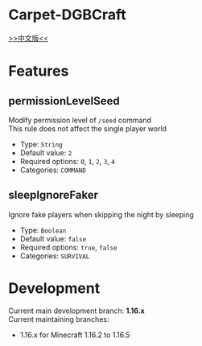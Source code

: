 # Carpet-DGBCraft

[>>中文版<<](README_zhCN.md)

# Features


## permissionLevelSeed
Modify permission level of `/seed` command  
This rule does not affect the single player world  
* Type: `String`
* Default value: `2`
* Required options: `0`, `1`, `2`, `3`, `4`
* Categories: `COMMAND`

## sleepIgnoreFaker
Ignore fake players when skipping the night by sleeping  
* Type: `Boolean`
* Default value: `false`
* Required options: `true`, `false`
* Categories: `SURVIVAL`

# Development
Current main development branch: **1.16.x**  
Current maintaining branches:
- 1.16.x for Minecraft 1.16.2 to 1.16.5
